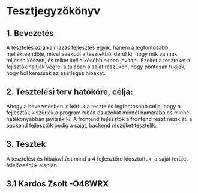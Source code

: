 # Tesztjegyzőkönyv

## 1. Bevezetés
A tesztelés az alkalmazás fejlesztés egyik, hanem a legfontosabb mellékteendője,
mivel ezekből a tesztekből derül ki, hogy mik vannak teljesen készen, és miket kell a későbbiekben javítani.
Ezeket a teszteket a fejlsztők hajtják végre, általában a saját részükön, hogy pontosan tudják,
hogy hol keressék az esetleges hibákat.

## 2. Tesztelési terv hatóköre, célja:
Ahogy a bevezetésben is leírtuk,a tesztelés legfontosabb célja, hogy a fejlesztők kiszűrjék a program hibáit
és azokat minnél hamarabb és minnél hatékonyabban javítsák ki.
A frontend fejlesztők a frontend részt nézik át, a backend fejlesztők pedig a saját, backend részüket tesztelik.

## 3. Tesztek
A tesztelést és hibajavítűst mind a 4 fejlesztőre kiosztottuk, a saját terület-felelősségük alapján.

## 3.1 Kardos Zsolt -O48WRX

